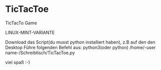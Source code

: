 # TicTacToe
TicTacTo Game

LINUX-MINT-VARIANTE

Download das Script(du musst python installiert haben), z.B auf den den Desktop
Führe folgenden Befehl aus: 
python3(oder python) /home/-user name-/Schreibtisch/TicTacToe.py

viel spaß :-)
